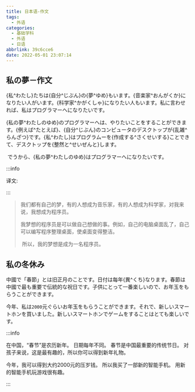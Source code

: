 ```yaml
---
title: 日本语-作文
tags:
  - 外语
categories:
  - 基础学科
  - 外语
  - 日语
abbrlink: 39c6cce6
date: 2022-05-01 23:07:14
---
```


## 私の夢－作文

​	{私^わたし}たちは{自分^じぶん}の{夢^ゆめ}もいます。{音楽家^おんがくか}になりたい人がいます。{科学家^かがくしゃ}になりたい人もいます。私に言わせれば、私はプログラマーへになりたいです。

​	{私の夢^わたしのゆめ}のプログラマーへは、やりたいことをすることができます。{例えば^たとえば}、{自分^じぶん}のコンピュータのデスクトップが{乱雑^らんざつ}です。{私^わたし}はプログラムーを{作成する^さくせいする}ことできて、デスクトップを{整然と^せいぜんと}します。

​	でうから、{私の夢^わたしのゆめ}はプログラマーへになりたいです。

:::info

译文:

:::

> ​	我们都有自己的梦，有的人想成为音乐家，有的人想成为科学家，对我来说，我想成为程序员。
>
> ​	我梦想的程序员是可以做自己想做的事。例如，自己的电脑桌面乱了，自己可以编写程序整理桌面，使桌面变得整洁。
>
> ​	所以，我的梦想是成为一名程序员。





## 私の冬休み

中國で「春節」とは旧正月のことです。日付は每年{異^くち}なります。春節は中國で最も重要で伝統的な祝日です。子供にとって一番楽しいので、お年玉をもらうことができます。

今年、私は`2000`元ぐらいお年玉をもらうことができます。それで、新しいスマートホンを買いました。新しいスマートホンでゲームをすることはとても楽しいです。



:::info

在中国，“春节”是农历新年。 日期每年不同。 春节是中国最重要的传统节日。 对孩子来说，这是最有趣的，所以你可以得到新年礼物。

今年，我可以得到大约2000元的压岁钱。 所以我买了一部新的智能手机。 用新的智能手机玩游戏很有趣。

:::


































